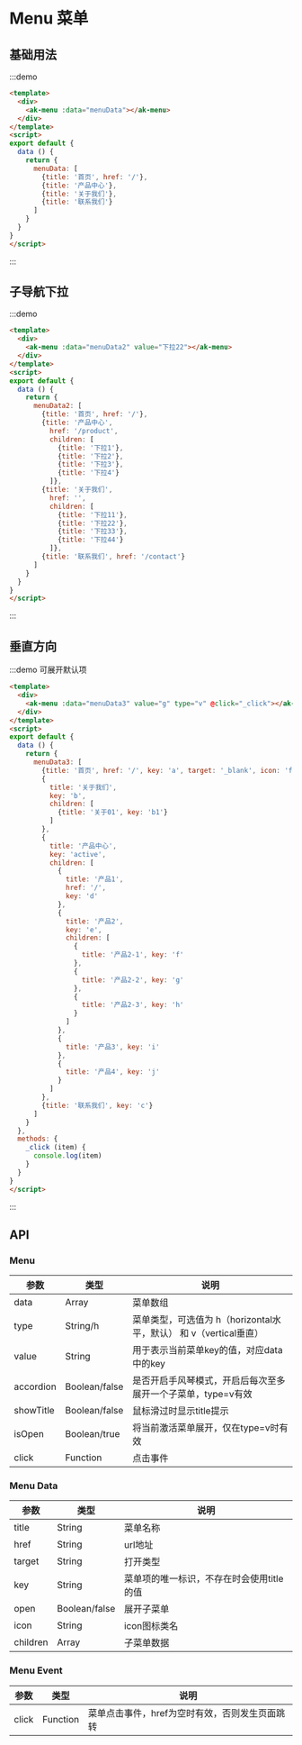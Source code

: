 # Menu 菜单
<script>
export default {
  data () {
    return {
      menuData: [
        {title: '首页', href: '/'},
        {
          title: '产品中心'
        },
        {title: '关于我们'},
        {title: '联系我们'}
      ],
      menuData2: [
        {title: '首页', href: '/'},
        {
          title: '产品中心',
          href: '/product',
          children: [
            {title: '下拉1'},
            {title: '下拉2'},
            {title: '下拉3'},
            {title: '下拉4'}
          ]
        },
        {
          title: '关于我们',
          href: '',
          children: [
            {title: '下拉11'},
            {title: '下拉22'},
            {title: '下拉33'},
            {title: '下拉44'}
          ]
        },
        {title: '联系我们', href: '/contact'}
      ],
      menuData3: [
        {title: '首页', href: '/', key: 'a', target: '_blank', icon: 'fa fa-home'},
        {
          title: '关于我们',
          key: 'b',
          children: [
            {title: '关于01', key: 'b1'}
          ]
        },
        {
          title: '产品中心',
          key: 'active',
          children: [
            {
              title: '产品1',
              href: '/',
              key: 'd'
            },
            {
              title: '产品2',
              key: 'e',
              children: [
                {
                  title: '产品2-1', key: 'f'
                },
                {
                  title: '产品2-2', key: 'g'
                },
                {
                  title: '产品2-3', key: 'h'
                }
              ]
            },
            {
              title: '产品3', key: 'i'
            },
            {
              title: '产品4', key: 'j'
            }
          ]
        },
        {title: '联系我们', key: 'c'}
      ]
    }
  },
  methods: {
    _click (item) {
      console.log(item)
    }
  }
}
</script>
## 基础用法
:::demo 
```html
<template>
  <div>
    <ak-menu :data="menuData"></ak-menu>
  </div>
</template>
<script>
export default {
  data () {
    return {
      menuData: [
        {title: '首页', href: '/'},
        {title: '产品中心'},
        {title: '关于我们'},
        {title: '联系我们'}
      ]
    }
  }
}
</script>


```
:::

## 子导航下拉
:::demo 
```html
<template>
  <div>
    <ak-menu :data="menuData2" value="下拉22"></ak-menu>
  </div>
</template>
<script>
export default {
  data () {
    return {
      menuData2: [
        {title: '首页', href: '/'},
        {title: '产品中心',
          href: '/product',
          children: [
            {title: '下拉1'},
            {title: '下拉2'},
            {title: '下拉3'},
            {title: '下拉4'}
          ]},
        {title: '关于我们',
          href: '',
          children: [
            {title: '下拉11'},
            {title: '下拉22'},
            {title: '下拉33'},
            {title: '下拉44'}
          ]},
        {title: '联系我们', href: '/contact'}
      ]
    }
  }
}
</script>


```
:::

## 垂直方向
:::demo 可展开默认项
```html
<template>
  <div>
    <ak-menu :data="menuData3" value="g" type="v" @click="_click"></ak-menu>
  </div>
</template>
<script>
export default {
  data () {
    return {
      menuData3: [
        {title: '首页', href: '/', key: 'a', target: '_blank', icon: 'fa fa-home'},
        {
          title: '关于我们',
          key: 'b',
          children: [
            {title: '关于01', key: 'b1'}
          ]
        },
        {
          title: '产品中心',
          key: 'active',
          children: [
            {
              title: '产品1',
              href: '/',
              key: 'd'
            },
            {
              title: '产品2',
              key: 'e',
              children: [
                {
                  title: '产品2-1', key: 'f'
                },
                {
                  title: '产品2-2', key: 'g'
                },
                {
                  title: '产品2-3', key: 'h'
                }
              ]
            },
            {
              title: '产品3', key: 'i'
            },
            {
              title: '产品4', key: 'j'
            }
          ]
        },
        {title: '联系我们', key: 'c'}
      ]
    }
  },
  methods: {
    _click (item) {
      console.log(item)
    }
  }
}
</script>


```
:::
## API
### Menu
|参数|类型|说明|
|-|-|-|
|data           | Array          |菜单数组|
|type           | String/h       |菜单类型，可选值为 h（horizontal水平，默认） 和 v（vertical垂直）|
|value          | String         |用于表示当前菜单key的值，对应data中的key|
|accordion      | Boolean/false  |是否开启手风琴模式，开启后每次至多展开一个子菜单，type=v有效|
|showTitle      | Boolean/false  |鼠标滑过时显示title提示|
|isOpen         | Boolean/true   |将当前激活菜单展开，仅在type=v时有效|
|click          | Function       |点击事件|

### Menu Data
|参数|类型|说明|
|-|-|-|
|title          | String         |菜单名称|
|href           | String         |url地址|
|target         | String         |打开类型|
|key            | String         |菜单项的唯一标识，不存在时会使用title的值|
|open           | Boolean/false  |展开子菜单|
|icon           | String         |icon图标类名|
|children       | Array          |子菜单数据|

### Menu Event
|参数|类型|说明|
|-|-|-|
|click          | Function       |菜单点击事件，href为空时有效，否则发生页面跳转|
